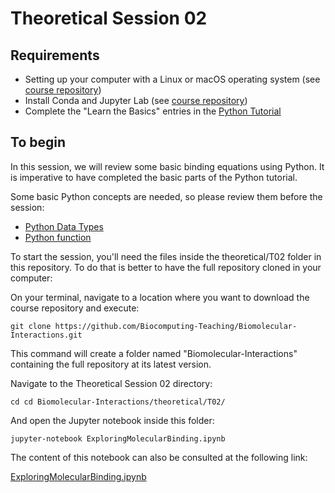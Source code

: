 # Theoretical Session 02

## Requirements

* Setting up your computer with a Linux or macOS operating system (see [course repository](https://github.com/Biocomputing-Teaching/Biomolecular-Interactions))
* Install Conda and Jupyter Lab (see [course repository](https://github.com/Biocomputing-Teaching/Biomolecular-Interactions))
* Complete the "Learn the Basics" entries in the [Python Tutorial](https://www.learnpython.org/en/)

## To begin

In this session, we will review some basic binding equations using Python. It is imperative to have completed the basic parts of the Python tutorial.

Some basic Python concepts are needed, so please review them before the session:

- [Python Data Types](https://www.tutorialspoint.com/python/python_variable_types.htm)
- [Python function](https://www.tutorialspoint.com/python/python_functions.htm)

To start the session, you'll need the files inside the theoretical/T02 folder in this repository. To do that is better to have the full repository cloned in your computer:

On your terminal, navigate to a location where you want to download the course repository and execute:

```
git clone https://github.com/Biocomputing-Teaching/Biomolecular-Interactions.git
```

This command will create a folder named "Biomolecular-Interactions" containing the full repository at its latest version.

Navigate to the Theoretical Session 02 directory:

```
cd cd Biomolecular-Interactions/theoretical/T02/
```

And open the Jupyter notebook inside this folder:

```
jupyter-notebook ExploringMolecularBinding.ipynb
```

The content of this notebook can also be consulted at the following link:

[ExploringMolecularBinding.ipynb](https://github.com/Biocomputing-Teaching/Biomolecular-Interactions/blob/master/theoretical/T02/ExploringMolecularBinding.ipynb)
